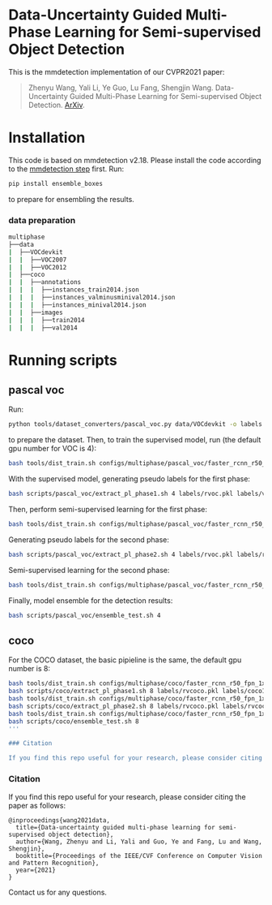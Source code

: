 # Data-Uncertainty Guided Multi-Phase Learning for Semi-supervised Object Detection

This is the mmdetection implementation of our CVPR2021 paper:

>Zhenyu Wang, Yali Li, Ye Guo, Lu Fang, Shengjin Wang. Data-Uncertainty Guided Multi-Phase Learning for Semi-supervised Object Detection. [ArXiv](https://arxiv.org/abs/2103.16368).

# Installation

This code is based on mmdetection v2.18.
Please install the code according to the [mmdetection step](https://github.com/open-mmlab/mmdetection/blob/v2.18.0/docs/get_started.md) first.
Run:
```bash
pip install ensemble_boxes
```
to prepare for ensembling the results.

### data preparation

```bash
multiphase
├──data
|  ├──VOCdevkit
|  |  ├──VOC2007
|  |  ├──VOC2012
|  ├──coco
|  |  ├──annotations
|  |  |  ├──instances_train2014.json
|  |  |  ├──instances_valminusminival2014.json
|  |  |  ├──instances_minival2014.json
|  |  ├──images
|  |  |  ├──train2014
|  |  |  ├──val2014
```

# Running scripts

## pascal voc

Run:
```bash
python tools/dataset_converters/pascal_voc.py data/VOCdevkit -o labels
```
to prepare the dataset.
Then, to train the supervised model, run (the default gpu number for VOC is 4):
```bash
bash tools/dist_train.sh configs/multiphase/pascal_voc/faster_rcnn_r50_fpn_1x_voc07_sup.py 4
```
With the supervised model, generating pseudo labels for the first phase:
```bash
bash scripts/pascal_voc/extract_pl_phase1.sh 4 labels/rvoc.pkl labels/voc12_trainval_pl_phase1.pkl 
```
Then, perform semi-supervised learning for the first phase:
```bash
bash tools/dist_train.sh configs/multiphase/pascal_voc/faster_rcnn_r50_fpn_1x_voc0712_semi_phase1.py 4
```
Generating pseudo labels for the second phase:
```bash
bash scripts/pascal_voc/extract_pl_phase2.sh 4 labels/rvoc.pkl labels/rvoc2.pkl labels/voc12_trainval_pl_phase2.pkl
```
Semi-supervised learning for the second phase:
```bash
bash tools/dist_train.sh configs/multiphase/pascal_voc/faster_rcnn_r50_fpn_1x_voc0712_semi_phase2.py 4
```
Finally, model ensemble for the detection results:
```bash
bash scripts/pascal_voc/ensemble_test.sh 4
```

## coco
For the COCO dataset, the basic pipieline is the same, the default gpu number is 8:
```bash
bash tools/dist_train.sh configs/multiphase/coco/faster_rcnn_r50_fpn_1x_coco_sup.py 8
bash scripts/coco/extract_pl_phase1.sh 8 labels/rvcoco.pkl labels/coco115k_trainval_pl_phase1.json 
bash tools/dist_train.sh configs/multiphase/coco/faster_rcnn_r50_fpn_1x_coco_semi_phase1.py 8
bash scripts/coco/extract_pl_phase2.sh 8 labels/rvcoco.pkl labels/rvcoco2.pkl labels/coco115k_trainval_pl_phase2.json
bash tools/dist_train.sh configs/multiphase/coco/faster_rcnn_r50_fpn_1x_coco_semi_phase2.py 8
bash scripts/coco/ensemble_test.sh 8
'''

### Citation

If you find this repo useful for your research, please consider citing the paper as follows:

```
### Citation

If you find this repo useful for your research, please consider citing the paper as follows:

```
@inproceedings{wang2021data,
  title={Data-uncertainty guided multi-phase learning for semi-supervised object detection},
  author={Wang, Zhenyu and Li, Yali and Guo, Ye and Fang, Lu and Wang, Shengjin},
  booktitle={Proceedings of the IEEE/CVF Conference on Computer Vision and Pattern Recognition},
  year={2021}
}
```
Contact us for any questions.
